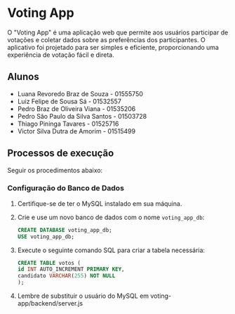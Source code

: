 # Voting App

O "Voting App" é uma aplicação web que permite aos usuários participar de votações e coletar dados sobre as preferências dos participantes. O aplicativo foi projetado para ser simples e eficiente, proporcionando uma experiência de votação fácil e direta.

## Alunos

* Luana Revoredo Braz de Souza - 01555750
* Luiz Felipe de Sousa Sá - 01532557
* Pedro Braz de Oliveira Viana - 01535206
* Pedro São Paulo da Silva Santos - 01503728
* Thiago Pininga Tavares - 01525716
* Victor Silva Dutra de Amorim - 01515499

## Processos de execução

Seguir os procedimentos abaixo:

### Configuração do Banco de Dados

1. Certifique-se de ter o MySQL instalado em sua máquina.

2. Crie e use um novo banco de dados com o nome `voting_app_db`:

   ```sql
   CREATE DATABASE voting_app_db;
   USE voting_app_db;
   ```

3. Execute o seguinte comando SQL para criar a tabela necessária:

   ```sql
   CREATE TABLE votos (
   id INT AUTO_INCREMENT PRIMARY KEY,
   candidato VARCHAR(255) NOT NULL
   );
   ```

4. Lembre de substituir o usuário do MySQL em voting-app/backend/server.js